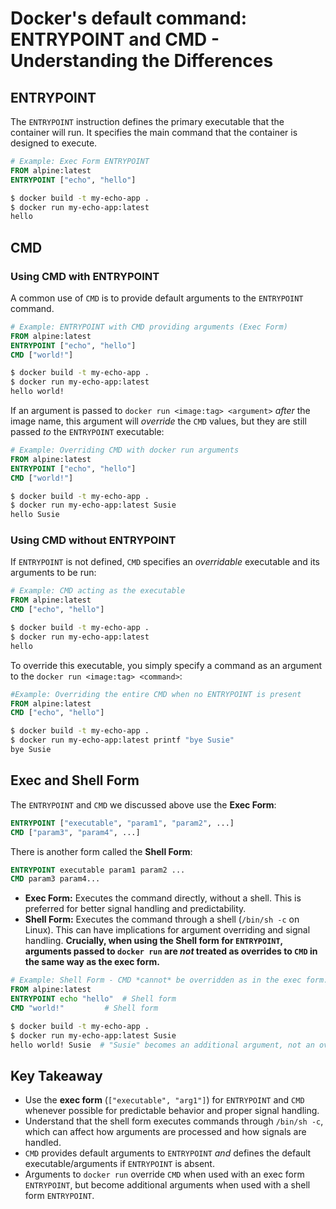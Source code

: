 
# Docker's default command: ENTRYPOINT and CMD - Understanding the Differences

## ENTRYPOINT

The `ENTRYPOINT` instruction defines the primary executable that the container will run.  It specifies the main command that the container is designed to execute.

```dockerfile
# Example: Exec Form ENTRYPOINT
FROM alpine:latest
ENTRYPOINT ["echo", "hello"]
```

```bash
$ docker build -t my-echo-app .
$ docker run my-echo-app:latest
hello
```

## CMD

### Using CMD with ENTRYPOINT

A common use of `CMD` is to provide default arguments to the `ENTRYPOINT` command.

```dockerfile
# Example: ENTRYPOINT with CMD providing arguments (Exec Form)
FROM alpine:latest
ENTRYPOINT ["echo", "hello"]
CMD ["world!"]
```

```bash
$ docker build -t my-echo-app .
$ docker run my-echo-app:latest
hello world!
```

If an argument is passed to `docker run <image:tag> <argument>` *after* the image name, this argument will *override* the `CMD` values, but they are still passed *to* the `ENTRYPOINT` executable:

```dockerfile
# Example: Overriding CMD with docker run arguments
FROM alpine:latest
ENTRYPOINT ["echo", "hello"]
CMD ["world!"]
```

```bash
$ docker build -t my-echo-app .
$ docker run my-echo-app:latest Susie
hello Susie
```

### Using CMD without ENTRYPOINT

If `ENTRYPOINT` is not defined, `CMD` specifies an *overridable* executable and its arguments to be run:

```dockerfile
# Example: CMD acting as the executable
FROM alpine:latest
CMD ["echo", "hello"]
```

```bash
$ docker build -t my-echo-app .
$ docker run my-echo-app:latest
hello
```

To override this executable, you simply specify a command as an argument to the `docker run <image:tag> <command>`:

```dockerfile
#Example: Overriding the entire CMD when no ENTRYPOINT is present
FROM alpine:latest
CMD ["echo", "hello"]
```

```bash
$ docker build -t my-echo-app .
$ docker run my-echo-app:latest printf "bye Susie"
bye Susie
```

## Exec and Shell Form

The `ENTRYPOINT` and `CMD` we discussed above use the **Exec Form**:

```dockerfile
ENTRYPOINT ["executable", "param1", "param2", ...]
CMD ["param3", "param4", ...]
```

There is another form called the **Shell Form**:

```dockerfile
ENTRYPOINT executable param1 param2 ...
CMD param3 param4...
```

*   **Exec Form:** Executes the command directly, without a shell. This is preferred for better signal handling and predictability.
*   **Shell Form:** Executes the command through a shell (`/bin/sh -c` on Linux). This can have implications for argument overriding and signal handling.  **Crucially, when using the Shell form for `ENTRYPOINT`, arguments passed to `docker run` are *not* treated as overrides to `CMD` in the same way as the exec form.**

```dockerfile
# Example: Shell Form - CMD *cannot* be overridden as in the exec form.
FROM alpine:latest
ENTRYPOINT echo "hello"  # Shell form
CMD "world!"         # Shell form
```

```bash
$ docker build -t my-echo-app .
$ docker run my-echo-app:latest Susie
hello world! Susie  # "Susie" becomes an additional argument, not an override.
```

## Key Takeaway

*   Use the **exec form** (`["executable", "arg1"]`) for `ENTRYPOINT` and `CMD` whenever possible for predictable behavior and proper signal handling.
*   Understand that the shell form executes commands through `/bin/sh -c`, which can affect how arguments are processed and how signals are handled.
*   `CMD` provides default arguments to `ENTRYPOINT` *and* defines the default executable/arguments if `ENTRYPOINT` is absent.
*   Arguments to `docker run` override `CMD` when used with an exec form `ENTRYPOINT`, but become additional arguments when used with a shell form `ENTRYPOINT`.

